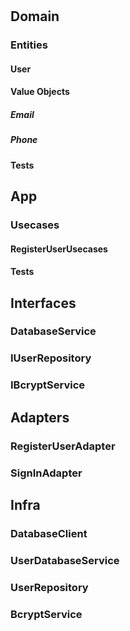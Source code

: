 #

## Domain

### Entities

#### User

#### Value Objects

##### Email

##### Phone

#### Tests

## App

### Usecases

#### RegisterUserUsecases

#### Tests

## Interfaces

### DatabaseService

### IUserRepository

### IBcryptService

## Adapters

### RegisterUserAdapter

### SignInAdapter

## Infra

### DatabaseClient

### UserDatabaseService

### UserRepository

### BcryptService
